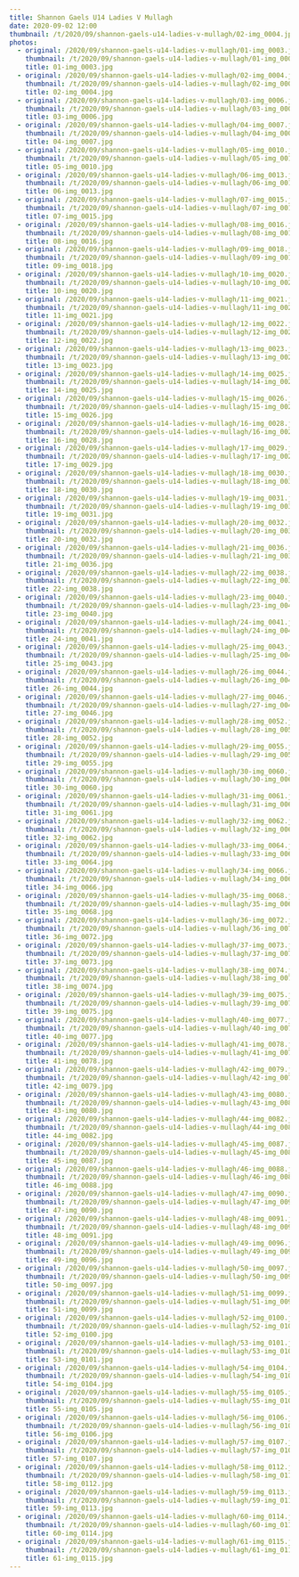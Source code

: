 ```yaml
---
title: Shannon Gaels U14 Ladies V Mullagh
date: 2020-09-02 12:00
thumbnail: /t/2020/09/shannon-gaels-u14-ladies-v-mullagh/02-img_0004.jpg
photos:
  - original: /2020/09/shannon-gaels-u14-ladies-v-mullagh/01-img_0003.jpg
    thumbnail: /t/2020/09/shannon-gaels-u14-ladies-v-mullagh/01-img_0003.jpg
    title: 01-img_0003.jpg
  - original: /2020/09/shannon-gaels-u14-ladies-v-mullagh/02-img_0004.jpg
    thumbnail: /t/2020/09/shannon-gaels-u14-ladies-v-mullagh/02-img_0004.jpg
    title: 02-img_0004.jpg
  - original: /2020/09/shannon-gaels-u14-ladies-v-mullagh/03-img_0006.jpg
    thumbnail: /t/2020/09/shannon-gaels-u14-ladies-v-mullagh/03-img_0006.jpg
    title: 03-img_0006.jpg
  - original: /2020/09/shannon-gaels-u14-ladies-v-mullagh/04-img_0007.jpg
    thumbnail: /t/2020/09/shannon-gaels-u14-ladies-v-mullagh/04-img_0007.jpg
    title: 04-img_0007.jpg
  - original: /2020/09/shannon-gaels-u14-ladies-v-mullagh/05-img_0010.jpg
    thumbnail: /t/2020/09/shannon-gaels-u14-ladies-v-mullagh/05-img_0010.jpg
    title: 05-img_0010.jpg
  - original: /2020/09/shannon-gaels-u14-ladies-v-mullagh/06-img_0013.jpg
    thumbnail: /t/2020/09/shannon-gaels-u14-ladies-v-mullagh/06-img_0013.jpg
    title: 06-img_0013.jpg
  - original: /2020/09/shannon-gaels-u14-ladies-v-mullagh/07-img_0015.jpg
    thumbnail: /t/2020/09/shannon-gaels-u14-ladies-v-mullagh/07-img_0015.jpg
    title: 07-img_0015.jpg
  - original: /2020/09/shannon-gaels-u14-ladies-v-mullagh/08-img_0016.jpg
    thumbnail: /t/2020/09/shannon-gaels-u14-ladies-v-mullagh/08-img_0016.jpg
    title: 08-img_0016.jpg
  - original: /2020/09/shannon-gaels-u14-ladies-v-mullagh/09-img_0018.jpg
    thumbnail: /t/2020/09/shannon-gaels-u14-ladies-v-mullagh/09-img_0018.jpg
    title: 09-img_0018.jpg
  - original: /2020/09/shannon-gaels-u14-ladies-v-mullagh/10-img_0020.jpg
    thumbnail: /t/2020/09/shannon-gaels-u14-ladies-v-mullagh/10-img_0020.jpg
    title: 10-img_0020.jpg
  - original: /2020/09/shannon-gaels-u14-ladies-v-mullagh/11-img_0021.jpg
    thumbnail: /t/2020/09/shannon-gaels-u14-ladies-v-mullagh/11-img_0021.jpg
    title: 11-img_0021.jpg
  - original: /2020/09/shannon-gaels-u14-ladies-v-mullagh/12-img_0022.jpg
    thumbnail: /t/2020/09/shannon-gaels-u14-ladies-v-mullagh/12-img_0022.jpg
    title: 12-img_0022.jpg
  - original: /2020/09/shannon-gaels-u14-ladies-v-mullagh/13-img_0023.jpg
    thumbnail: /t/2020/09/shannon-gaels-u14-ladies-v-mullagh/13-img_0023.jpg
    title: 13-img_0023.jpg
  - original: /2020/09/shannon-gaels-u14-ladies-v-mullagh/14-img_0025.jpg
    thumbnail: /t/2020/09/shannon-gaels-u14-ladies-v-mullagh/14-img_0025.jpg
    title: 14-img_0025.jpg
  - original: /2020/09/shannon-gaels-u14-ladies-v-mullagh/15-img_0026.jpg
    thumbnail: /t/2020/09/shannon-gaels-u14-ladies-v-mullagh/15-img_0026.jpg
    title: 15-img_0026.jpg
  - original: /2020/09/shannon-gaels-u14-ladies-v-mullagh/16-img_0028.jpg
    thumbnail: /t/2020/09/shannon-gaels-u14-ladies-v-mullagh/16-img_0028.jpg
    title: 16-img_0028.jpg
  - original: /2020/09/shannon-gaels-u14-ladies-v-mullagh/17-img_0029.jpg
    thumbnail: /t/2020/09/shannon-gaels-u14-ladies-v-mullagh/17-img_0029.jpg
    title: 17-img_0029.jpg
  - original: /2020/09/shannon-gaels-u14-ladies-v-mullagh/18-img_0030.jpg
    thumbnail: /t/2020/09/shannon-gaels-u14-ladies-v-mullagh/18-img_0030.jpg
    title: 18-img_0030.jpg
  - original: /2020/09/shannon-gaels-u14-ladies-v-mullagh/19-img_0031.jpg
    thumbnail: /t/2020/09/shannon-gaels-u14-ladies-v-mullagh/19-img_0031.jpg
    title: 19-img_0031.jpg
  - original: /2020/09/shannon-gaels-u14-ladies-v-mullagh/20-img_0032.jpg
    thumbnail: /t/2020/09/shannon-gaels-u14-ladies-v-mullagh/20-img_0032.jpg
    title: 20-img_0032.jpg
  - original: /2020/09/shannon-gaels-u14-ladies-v-mullagh/21-img_0036.jpg
    thumbnail: /t/2020/09/shannon-gaels-u14-ladies-v-mullagh/21-img_0036.jpg
    title: 21-img_0036.jpg
  - original: /2020/09/shannon-gaels-u14-ladies-v-mullagh/22-img_0038.jpg
    thumbnail: /t/2020/09/shannon-gaels-u14-ladies-v-mullagh/22-img_0038.jpg
    title: 22-img_0038.jpg
  - original: /2020/09/shannon-gaels-u14-ladies-v-mullagh/23-img_0040.jpg
    thumbnail: /t/2020/09/shannon-gaels-u14-ladies-v-mullagh/23-img_0040.jpg
    title: 23-img_0040.jpg
  - original: /2020/09/shannon-gaels-u14-ladies-v-mullagh/24-img_0041.jpg
    thumbnail: /t/2020/09/shannon-gaels-u14-ladies-v-mullagh/24-img_0041.jpg
    title: 24-img_0041.jpg
  - original: /2020/09/shannon-gaels-u14-ladies-v-mullagh/25-img_0043.jpg
    thumbnail: /t/2020/09/shannon-gaels-u14-ladies-v-mullagh/25-img_0043.jpg
    title: 25-img_0043.jpg
  - original: /2020/09/shannon-gaels-u14-ladies-v-mullagh/26-img_0044.jpg
    thumbnail: /t/2020/09/shannon-gaels-u14-ladies-v-mullagh/26-img_0044.jpg
    title: 26-img_0044.jpg
  - original: /2020/09/shannon-gaels-u14-ladies-v-mullagh/27-img_0046.jpg
    thumbnail: /t/2020/09/shannon-gaels-u14-ladies-v-mullagh/27-img_0046.jpg
    title: 27-img_0046.jpg
  - original: /2020/09/shannon-gaels-u14-ladies-v-mullagh/28-img_0052.jpg
    thumbnail: /t/2020/09/shannon-gaels-u14-ladies-v-mullagh/28-img_0052.jpg
    title: 28-img_0052.jpg
  - original: /2020/09/shannon-gaels-u14-ladies-v-mullagh/29-img_0055.jpg
    thumbnail: /t/2020/09/shannon-gaels-u14-ladies-v-mullagh/29-img_0055.jpg
    title: 29-img_0055.jpg
  - original: /2020/09/shannon-gaels-u14-ladies-v-mullagh/30-img_0060.jpg
    thumbnail: /t/2020/09/shannon-gaels-u14-ladies-v-mullagh/30-img_0060.jpg
    title: 30-img_0060.jpg
  - original: /2020/09/shannon-gaels-u14-ladies-v-mullagh/31-img_0061.jpg
    thumbnail: /t/2020/09/shannon-gaels-u14-ladies-v-mullagh/31-img_0061.jpg
    title: 31-img_0061.jpg
  - original: /2020/09/shannon-gaels-u14-ladies-v-mullagh/32-img_0062.jpg
    thumbnail: /t/2020/09/shannon-gaels-u14-ladies-v-mullagh/32-img_0062.jpg
    title: 32-img_0062.jpg
  - original: /2020/09/shannon-gaels-u14-ladies-v-mullagh/33-img_0064.jpg
    thumbnail: /t/2020/09/shannon-gaels-u14-ladies-v-mullagh/33-img_0064.jpg
    title: 33-img_0064.jpg
  - original: /2020/09/shannon-gaels-u14-ladies-v-mullagh/34-img_0066.jpg
    thumbnail: /t/2020/09/shannon-gaels-u14-ladies-v-mullagh/34-img_0066.jpg
    title: 34-img_0066.jpg
  - original: /2020/09/shannon-gaels-u14-ladies-v-mullagh/35-img_0068.jpg
    thumbnail: /t/2020/09/shannon-gaels-u14-ladies-v-mullagh/35-img_0068.jpg
    title: 35-img_0068.jpg
  - original: /2020/09/shannon-gaels-u14-ladies-v-mullagh/36-img_0072.jpg
    thumbnail: /t/2020/09/shannon-gaels-u14-ladies-v-mullagh/36-img_0072.jpg
    title: 36-img_0072.jpg
  - original: /2020/09/shannon-gaels-u14-ladies-v-mullagh/37-img_0073.jpg
    thumbnail: /t/2020/09/shannon-gaels-u14-ladies-v-mullagh/37-img_0073.jpg
    title: 37-img_0073.jpg
  - original: /2020/09/shannon-gaels-u14-ladies-v-mullagh/38-img_0074.jpg
    thumbnail: /t/2020/09/shannon-gaels-u14-ladies-v-mullagh/38-img_0074.jpg
    title: 38-img_0074.jpg
  - original: /2020/09/shannon-gaels-u14-ladies-v-mullagh/39-img_0075.jpg
    thumbnail: /t/2020/09/shannon-gaels-u14-ladies-v-mullagh/39-img_0075.jpg
    title: 39-img_0075.jpg
  - original: /2020/09/shannon-gaels-u14-ladies-v-mullagh/40-img_0077.jpg
    thumbnail: /t/2020/09/shannon-gaels-u14-ladies-v-mullagh/40-img_0077.jpg
    title: 40-img_0077.jpg
  - original: /2020/09/shannon-gaels-u14-ladies-v-mullagh/41-img_0078.jpg
    thumbnail: /t/2020/09/shannon-gaels-u14-ladies-v-mullagh/41-img_0078.jpg
    title: 41-img_0078.jpg
  - original: /2020/09/shannon-gaels-u14-ladies-v-mullagh/42-img_0079.jpg
    thumbnail: /t/2020/09/shannon-gaels-u14-ladies-v-mullagh/42-img_0079.jpg
    title: 42-img_0079.jpg
  - original: /2020/09/shannon-gaels-u14-ladies-v-mullagh/43-img_0080.jpg
    thumbnail: /t/2020/09/shannon-gaels-u14-ladies-v-mullagh/43-img_0080.jpg
    title: 43-img_0080.jpg
  - original: /2020/09/shannon-gaels-u14-ladies-v-mullagh/44-img_0082.jpg
    thumbnail: /t/2020/09/shannon-gaels-u14-ladies-v-mullagh/44-img_0082.jpg
    title: 44-img_0082.jpg
  - original: /2020/09/shannon-gaels-u14-ladies-v-mullagh/45-img_0087.jpg
    thumbnail: /t/2020/09/shannon-gaels-u14-ladies-v-mullagh/45-img_0087.jpg
    title: 45-img_0087.jpg
  - original: /2020/09/shannon-gaels-u14-ladies-v-mullagh/46-img_0088.jpg
    thumbnail: /t/2020/09/shannon-gaels-u14-ladies-v-mullagh/46-img_0088.jpg
    title: 46-img_0088.jpg
  - original: /2020/09/shannon-gaels-u14-ladies-v-mullagh/47-img_0090.jpg
    thumbnail: /t/2020/09/shannon-gaels-u14-ladies-v-mullagh/47-img_0090.jpg
    title: 47-img_0090.jpg
  - original: /2020/09/shannon-gaels-u14-ladies-v-mullagh/48-img_0091.jpg
    thumbnail: /t/2020/09/shannon-gaels-u14-ladies-v-mullagh/48-img_0091.jpg
    title: 48-img_0091.jpg
  - original: /2020/09/shannon-gaels-u14-ladies-v-mullagh/49-img_0096.jpg
    thumbnail: /t/2020/09/shannon-gaels-u14-ladies-v-mullagh/49-img_0096.jpg
    title: 49-img_0096.jpg
  - original: /2020/09/shannon-gaels-u14-ladies-v-mullagh/50-img_0097.jpg
    thumbnail: /t/2020/09/shannon-gaels-u14-ladies-v-mullagh/50-img_0097.jpg
    title: 50-img_0097.jpg
  - original: /2020/09/shannon-gaels-u14-ladies-v-mullagh/51-img_0099.jpg
    thumbnail: /t/2020/09/shannon-gaels-u14-ladies-v-mullagh/51-img_0099.jpg
    title: 51-img_0099.jpg
  - original: /2020/09/shannon-gaels-u14-ladies-v-mullagh/52-img_0100.jpg
    thumbnail: /t/2020/09/shannon-gaels-u14-ladies-v-mullagh/52-img_0100.jpg
    title: 52-img_0100.jpg
  - original: /2020/09/shannon-gaels-u14-ladies-v-mullagh/53-img_0101.jpg
    thumbnail: /t/2020/09/shannon-gaels-u14-ladies-v-mullagh/53-img_0101.jpg
    title: 53-img_0101.jpg
  - original: /2020/09/shannon-gaels-u14-ladies-v-mullagh/54-img_0104.jpg
    thumbnail: /t/2020/09/shannon-gaels-u14-ladies-v-mullagh/54-img_0104.jpg
    title: 54-img_0104.jpg
  - original: /2020/09/shannon-gaels-u14-ladies-v-mullagh/55-img_0105.jpg
    thumbnail: /t/2020/09/shannon-gaels-u14-ladies-v-mullagh/55-img_0105.jpg
    title: 55-img_0105.jpg
  - original: /2020/09/shannon-gaels-u14-ladies-v-mullagh/56-img_0106.jpg
    thumbnail: /t/2020/09/shannon-gaels-u14-ladies-v-mullagh/56-img_0106.jpg
    title: 56-img_0106.jpg
  - original: /2020/09/shannon-gaels-u14-ladies-v-mullagh/57-img_0107.jpg
    thumbnail: /t/2020/09/shannon-gaels-u14-ladies-v-mullagh/57-img_0107.jpg
    title: 57-img_0107.jpg
  - original: /2020/09/shannon-gaels-u14-ladies-v-mullagh/58-img_0112.jpg
    thumbnail: /t/2020/09/shannon-gaels-u14-ladies-v-mullagh/58-img_0112.jpg
    title: 58-img_0112.jpg
  - original: /2020/09/shannon-gaels-u14-ladies-v-mullagh/59-img_0113.jpg
    thumbnail: /t/2020/09/shannon-gaels-u14-ladies-v-mullagh/59-img_0113.jpg
    title: 59-img_0113.jpg
  - original: /2020/09/shannon-gaels-u14-ladies-v-mullagh/60-img_0114.jpg
    thumbnail: /t/2020/09/shannon-gaels-u14-ladies-v-mullagh/60-img_0114.jpg
    title: 60-img_0114.jpg
  - original: /2020/09/shannon-gaels-u14-ladies-v-mullagh/61-img_0115.jpg
    thumbnail: /t/2020/09/shannon-gaels-u14-ladies-v-mullagh/61-img_0115.jpg
    title: 61-img_0115.jpg
---
```

